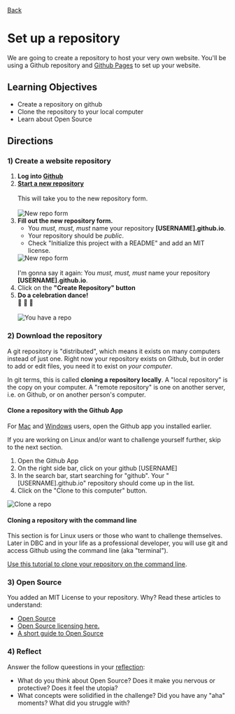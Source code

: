 [Back](README.md)

# Set up a repository

We are going to create a repository to host your very own website. You'll be using a Github repository and [Github Pages](http://pages.github.com/) to set up your website.

## Learning Objectives

* Create a repository on github
* Clone the repository to your local computer
* Learn about Open Source


## Directions


### 1) Create a website repository


1. **Log into [Github](http://www.github.com)**
2. **[Start a new repository](https://github.com/new)**<br /><br />This will take you to the new repository form.<br /><br />![New repo form](https://raw.github.com/Devbootcamp/phase_0_unit_1/master/week_1/get_started/imgs/github-repo-1.jpg)
3. **Fill out the new repository form.** <ul><li>You *must, must, must* name your repository **[USERNAME].github.io**.</li><li>Your repository should be *public*.  </li><li>Check "Initialize this project with a README" and add an MIT license. </li></ul>![New repo form](https://raw.github.com/Devbootcamp/phase_0_unit_1/master/week_1/get_started/imgs/github-repo-2.jpg)<br /><br />I'm gonna say it again: You *must, must, must* name your repository **[USERNAME].github.io**.
4. Click on the **"Create Repository" button**
4. **Do a celebration dance!** <br />:dancers: :tada: :dancer: <br /><br />![You have a repo](https://raw.github.com/Devbootcamp/phase_0_unit_1/master/week_1/get_started/imgs/github-repo3.jpg)




### 2) Download the repository

A git repository is "distributed", which means it exists on many computers instead of just one.  Right now your repository exists on Github, but in order to add or edit files, you need it to exist on *your computer*.

In git terms, this is called **cloning a repository locally**. A "local repository" is the copy on your computer. A "remote repository" is one on another server, i.e. on Github, or on another person's computer.  

#### Clone a repository with the Github App

For [Mac](http://mac.github.com/) and [Windows](http://windows.github.com/) users, open the Github app you installed earlier.

If you are working on Linux and/or want to challenge yourself further, skip to the next section.

1. Open the Github App
2. On the right side bar, click on your github [USERNAME]
3. In the search bar, start searching for "github".  Your "[USERNAME].github.io" repository should come up in the list.
4. Click on the "Clone to this computer" button.

![Clone a repo](https://raw.github.com/Devbootcamp/phase_0_unit_1/master/week_1/get_started/imgs/github-app-1_clone.jpg)


#### Cloning a repository with the command line

This section is for Linux users or those who want to challenge themselves.  Later in DBC and in your life as a professional developer, you will use git and access Github using the command line (aka "terminal").

[Use this tutorial to clone your repository on the command line](git_clone.md).

### 3) Open Source

You added an MIT License to your repository.  Why?  Read these articles to understand:
* [Open Source](http://skillcrush.com/2012/08/29/open-source-software/) 
* [Open Source licensing here.](http://www.slideshare.net/CodeMontage/writespeakcode-open-source-licenses)
* [A short guide to Open Source](http://coding.smashingmagazine.com/2011/05/25/introduction-to-dns-explaining-the-dreaded-dns-delay/)

### 4) Reflect

Answer the follow queestions in your [reflection](../reflection.md):
* What do you think about Open Source? Does it make you nervous or protective? Does it feel the utopia?
* What concepts were solidified in the challenge? Did you have any "aha" moments? What did you struggle with?
